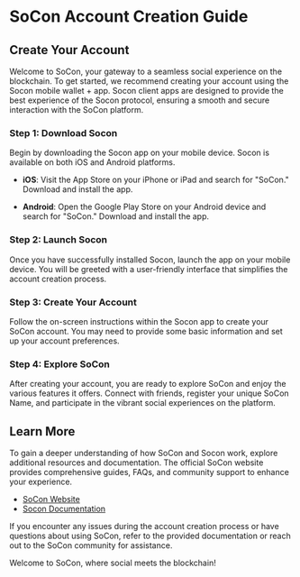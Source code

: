 # SoCon Account Creation Guide

## Create Your Account

Welcome to SoCon, your gateway to a seamless social experience on the blockchain. To get started, we recommend creating your account using the Socon mobile wallet + app. Socon client apps are designed to provide the best experience of the Socon protocol, ensuring a smooth and secure interaction with the SoCon platform.

### Step 1: Download Socon

Begin by downloading the Socon app on your mobile device. Socon is available on both iOS and Android platforms.

- **iOS**: Visit the App Store on your iPhone or iPad and search for "SoCon." Download and install the app.

- **Android**: Open the Google Play Store on your Android device and search for "SoCon." Download and install the app.

### Step 2: Launch Socon

Once you have successfully installed Socon, launch the app on your mobile device. You will be greeted with a user-friendly interface that simplifies the account creation process.

### Step 3: Create Your Account

Follow the on-screen instructions within the Socon app to create your SoCon account. You may need to provide some basic information and set up your account preferences.

### Step 4: Explore SoCon

After creating your account, you are ready to explore SoCon and enjoy the various features it offers. Connect with friends, register your unique SoCon Name, and participate in the vibrant social experiences on the platform.

## Learn More

To gain a deeper understanding of how SoCon and Socon work, explore additional resources and documentation. The official SoCon website provides comprehensive guides, FAQs, and community support to enhance your experience.

- [SoCon Website](https://www.thesocialcontinent.com)
- [Socon Documentation](https://www.docs.thesocialcontinent.xyz)

If you encounter any issues during the account creation process or have questions about using SoCon, refer to the provided documentation or reach out to the SoCon community for assistance.

Welcome to SoCon, where social meets the blockchain!